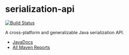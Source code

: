 serialization-api
=================

[![Build Status](https://travis-ci.org/mxro/serialization-api.svg?branch=master)](https://travis-ci.org/mxro/serialization-api)

A cross-platform and generalizable Java serialization API.

- [JavaDocs](http://modules.appjangle.com/serialization-api/latest/apidocs/index.html)
- [All Maven Reports](http://modules.appjangle.com/serialization-api/latest/project-reports.html)
